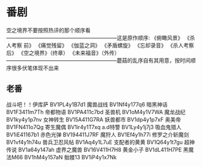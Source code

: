 # 番剧

空之境界不要按照热评的那个顺序看—————————————————————这是原作顺序:
《俯瞰风景》
《杀人考察 前》
《痛觉残留》
《伽蓝之洞》
《矛盾螺旋》
《忘却录音》
《杀人考察 后》
《空之境界》（终章）
《未来福音》（外传）—————————————————————蘑菇的乱序自有其用意，按时间顺序很多伏笔体现不出来​

## 老番

战斗吧！！伊库萨 BV1PL4y1B7d1
魔兽战线        BV1Nf4y177q6
暗黑神话        BV1F3411m7Th
帝都物语        BV1PA411c7bd
圣兽机          BV1oM4y1V7WA
魔龙战纪        BV1ky4y1p7nv
女神转生        BV15A411G7RA
妖兽都市        BV1dp4y1p7xF
奥美帝          BV1FN411o7Qg
寄生魔偶        BV1ir4y1T7xq
a.d特警         BV1Ly4y1j7j3
吸血鬼猎人       BV1iE41167b1
赤色光弹        BV194411J7RF
魔狩人          BV1Ef4y1h77i
修罗之介斩魔剑   BV1vf4y1h74u
兽兵卫忍风帖     BV1Aq4y1L7uE
支配者的黄黄     BV1Q64y1t7gu
超神传说         BV1a64y147ah
虚界之魔兽       BV16V411H7H8
黄金小子         BV1dL411H7PE
黑魔法M66        BV1hM4y157aN
骷髅13          BV1iP4y1x7Nk